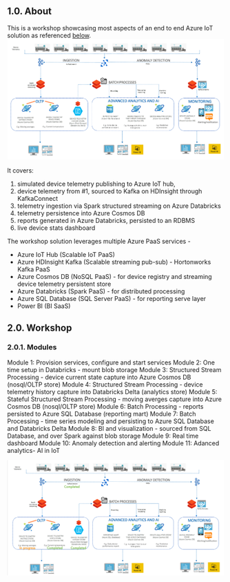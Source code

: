 ## 1.0. About
This is a workshop showcasing most aspects of an end to end Azure IoT solution as referenced [below](decks/ReferenceArchitecture.pptx).<br>
![ReferenceArchitecture](images/ReferenceArchitecture.png)

It covers:<br> 
1.  simulated device telemetry publishing to Azure IoT hub, 
2.  device telemetry from #1, sourced to Kafka on HDInsight through KafkaConnect<BR> 
3.  telemetry ingestion via Spark structured streaming on Azure Databricks<BR>
4.  telemetry persistence into Azure Cosmos DB<br>
5.  reports generated in Azure Databricks, persisted to an RDBMS<br>
6.  live device stats dashboard<br>
  
The workshop solution leverages multiple Azure PaaS services - <BR>
  - Azure IoT Hub (Scalable IoT PaaS) <BR>
  - Azure HDInsight Kafka (Scalable streaming pub-sub) - Hortonworks Kafka PaaS <BR>
  - Azure Cosmos DB (NoSQL PaaS)  - for device registry and streaming device telemetry persistent store <BR>
  - Azure Databricks (Spark PaaS) - for distributed processing <BR>
  - Azure SQL Database (SQL Server PaaS) - for reporting serve layer <BR>
  - Power BI (BI SaaS) <BR>
  
## 2.0. Workshop
### 2.0.1. Modules 
Module 1: Provision services, configure and start services
Module 2: One time setup in Databricks - mount blob storage
Module 3: Structured Stream Processing - device current state capture into Azure Cosmos DB (nosql/OLTP store)
Module 4: Structured Stream Processing - device telemetry history capture into Databricks Delta (analytics store)
Module 5: Stateful Structured Stream Processing - moving averges capture into Azure Cosmos DB (nosql/OLTP store)
Module 6: Batch Processing - reports persisted to Azure SQL Database (reporting mart)
Module 7: Batch Processing - time series modeling and persisting to Azure SQL Database and Databricks Delta
Module 8: BI and visualization - sourced from SQL Database, and over Spark against blob storage
Module 9: Real time dashboard 
Module 10: Anomaly detection and alerting
Module 11: Adanced analytics- AI in IoT

![WIP](images/WorkInProgress.png)
